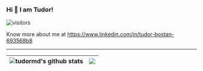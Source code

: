 ### Hi 👋 I am Tudor!

![visitors](https://visitor-badge.laobi.icu/badge?page_id=tudormd.tudormd)

 Know more about me at https://www.linkedin.com/in/tudor-bostan-693568b8

---
| <img align="center" src="https://github-readme-stats.vercel.app/api?username=tudormd&show_icons=true&include_all_commits=true&theme=buefy&hide_border=true" alt="tudormd's github stats" /> | <img align="center" src="https://github-readme-stats.vercel.app/api/top-langs/?username=tudormd&layout=compact&theme=buefy&hide_border=true" /> |
| ------------- | ------------- |
